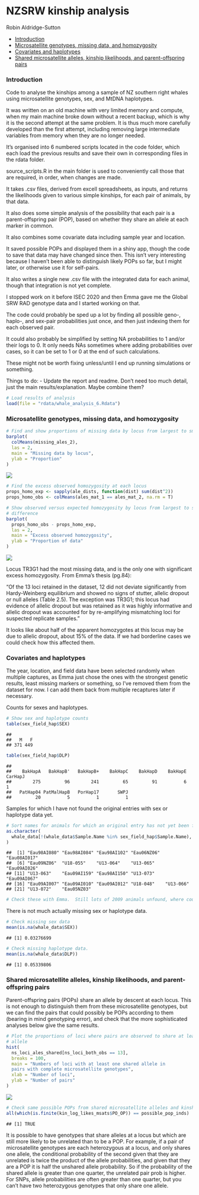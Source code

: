 NZSRW kinship analysis
================
Robin Aldridge-Sutton

  - [Introduction](#introduction)
  - [Microsatellite genotypes, missing data, and
    homozygosity](#microsatellite-genotypes-missing-data-and-homozygosity)
  - [Covariates and haplotypes](#covariates-and-haplotypes)
  - [Shared microsatellite alleles, kinship likelihoods, and
    parent-offspring
    pairs](#shared-microsatellite-alleles-kinship-likelihoods-and-parent-offspring-pairs)

### Introduction

Code to analyse the kinships among a sample of NZ southern right whales
using microsatellite genotypes, sex, and MtDNA haplotypes.

It was written on an old machine with very limited memory and compute,
when my main machine broke down without a recent backup, which is why it
is the second attempt at the same problem. It is thus much more
carefully developed than the first attempt, including removing large
intermediate variables from memory when they are no longer needed.

It’s organised into 6 numbered scripts located in the code folder, which
each load the previous results and save their own in corresponding files
in the rdata folder.

source\_scripts.R in the main folder is used to conveniently call those
that are required, in order, when changes are made.

It takes .csv files, derived from excell spreadsheets, as inputs, and
returns the likelihoods given to various simple kinships, for each pair
of animals, by that data.

It also does some simple analysis of the possibility that each pair is a
parent-offspring pair (POP), based on whether they share an allele at
each marker in common.

It also combines some covariate data including sample year and location.

It saved possible POPs and displayed them in a shiny app, though the
code to save that data may have changed since then. This isn’t very
interesting because I haven’t been able to distinguish likely POPs so
far, but I might later, or otherwise use it for self-pairs.

It also writes a single new .csv file with the integrated data for each
animal, though that integration is not yet complete.

I stopped work on it before ISEC 2020 and then Emma gave me the Global
SRW RAD genotype data and I started working on that.

The code could probably be sped up a lot by finding all possible geno-,
haplo-, and sex-pair probabilities just once, and then just indexing
them for each observed pair.

It could also probably be simplified by setting NA probabilities to 1
and/or their logs to 0. It only needs NAs sometimes where adding
probabilities over cases, so it can be set to 1 or 0 at the end of such
calculations.

These might not be worth fixing unless/until I end up running
simulations or something.

Things to do: - Update the report and readme. Don’t need too much
detail, just the main results/explanation. Maybe combine them?

``` r
# Load results of analysis
load(file = "rdata/whale_analysis_6.Rdata")
```

### Microsatellite genotypes, missing data, and homozygosity

``` r
# Find and show proportions of missing data by locus from largest to smallest
barplot(
  colMeans(missing_ales_2),
  las = 2,
  main = "Missing data by locus",
  ylab = "Proportion"
)
```

![](README_files/figure-gfm/unnamed-chunk-2-1.png)<!-- -->

``` r
# Find the excess observed homozygosity at each locus
props_homo_exp <- sapply(ale_dists, function(dist) sum(dist^2))
props_homo_obs <- colMeans(ales_mat_1 == ales_mat_2, na.rm = T)

# Show observed versus expected homozygosity by locus from largest to smallest
# difference
barplot(
  props_homo_obs - props_homo_exp,
  las = 2,
  main = "Excess observed homozygosity",
  ylab = "Proportion of data"
)
```

![](README_files/figure-gfm/unnamed-chunk-3-1.png)<!-- -->

Locus TR3G1 had the most missing data, and is the only one with
significant excess homozygosity. From Emma’s thesis (pg.84):

“Of the 13 loci retained in the dataset, 12 did not deviate
significantly from Hardy-Weinberg equilibrium and showed no signs of
stutter, allelic dropout or null alleles (Table 2.5). The exception was
TR3G1; this locus had evidence of allelic dropout but was retained as it
was highly informative and allelic dropout was accounted for by
re-amplifying mismatching loci for suspected replicate samples.”

It looks like about half of the apparent homozygotes at this locus may
be due to allelic dropout, about 15% of the data. If we had borderline
cases we could check how this affected them.

### Covariates and haplotypes

The year, location, and field data have been selected randomly when
multiple captures, as Emma just chose the ones with the strongest
genetic results, least missing markers or something, so I’ve removed
them from the dataset for now. I can add them back from multiple
recaptures later if necessary.

Counts for sexes and haplotypes.

``` r
# Show sex and haplotype counts
table(sex_field_hap$SEX)
```

    ## 
    ##   M   F 
    ## 371 449

``` r
table(sex_field_hap$DLP)
```

    ## 
    ##    BakHapA   BakHapB'   BakHapB+    BakHapC    BakHapD    BakHapE    CarHapJ 
    ##        275         96        241         65         91          6          1 
    ##   PatHap04 PatMalHapB   PorHap17       SWPJ 
    ##         20          5          1          1

Samples for which I have not found the original entries with sex or
haplotype data yet.

``` r
# Sort names for animals for which an original entry has not yet been found
as.character(
  whale_data[!(whale_data$Sample.Name %in% sex_field_hap$Sample.Name), 1]
)
```

    ##  [1] "Eau98AI080" "Eau98AI084" "Eau98AI102" "Eau06NZ06"  "Eau08AI017"
    ##  [6] "Eau09NZ06"  "U18-055"    "U13-064"    "U13-065"    "Eau09AI026"
    ## [11] "U13-063"    "Eau09AI159" "Eau98AI150" "U13-073"    "Eau09AI067"
    ## [16] "Eau09AI007" "Eau09AI010" "Eau09AI012" "U18-048"    "U13-066"   
    ## [21] "U13-072"    "Eau05NZ03"

``` r
# Check these with Emma.  Still lots of 2009 animals unfound, where could they be? 
```

There is not much actually missing sex or haplotype data.

``` r
# Check missing sex data
mean(is.na(whale_data$SEX))
```

    ## [1] 0.03276699

``` r
# Check missing haplotype data.
mean(is.na(whale_data$DLP))
```

    ## [1] 0.05339806

### Shared microsatellite alleles, kinship likelihoods, and parent-offspring pairs

Parent-offspring pairs (POPs) share an allele by descent at each locus.
This is not enough to distinguish them from these microsatellite
genotypes, but we can find the pairs that could possibly be POPs
according to them (bearing in mind genotyping error), and check that the
more sophisticated analyses below give the same results.

``` r
# Plot the proportions of loci where pairs are observed to share at least one
# allele
hist(
  ns_loci_ales_shared[ns_loci_both_obs == 13],
  breaks = 100,
  main = "Numbers of loci with at least one shared allele in 
  pairs with complete microsatellite genotypes",
  xlab = "Number of loci",
  ylab = "Number of pairs"
)
```

![](README_files/figure-gfm/unnamed-chunk-7-1.png)<!-- -->

``` r
# Check same possible POPs from shared microsatellite alleles and kinship likelihoods
all(which(is.finite(kin_log_likes_msats$PO_OP)) == possible_pop_inds)
```

    ## [1] TRUE

It is possible to have genotypes that share alleles at a locus but which
are still more likely to be unrelated than to be a POP. For example, if
a pair of microsatellite genotypes are each heterozygous at a locus, and
only shares one allele, the conditional probability of the second given
that they are unrelated is twice the product of the allele
probabilities, and given that they are a POP it is half the unshared
allele probability. So if the probability of the shared allele is
greater than one quarter, the unrelated pair prob is higher. For SNPs,
allele probabilities are often greater than one quarter, but you can’t
have two heterozygous genotypes that only share one allele.

